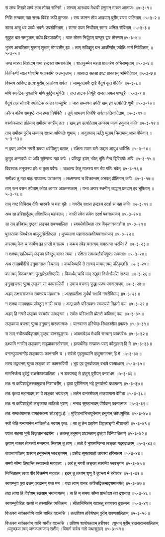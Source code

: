 स लम्ब शिखरे लम्बे लम्ब तोयद सम्निभे ।
सत्त्वम् आस्थाय मेधावी हनुमान् मारुत आत्मजः ॥५-३-१॥

निशि लन्काम् महा सत्त्वः विवेश कपि कुन्जरः ।
रम्य कानन तोय आढ्याम् पुरीम् रावण पालिताम् ॥५-३-२॥

शारद अम्बु धर प्रख्यैः भवनैः उपशोभिताम् ।
सागर उपम निर्घोषाम् सागर अनिल सेविताम् ॥५-३-३॥

सुपुष्ट बल सम्गुप्ताम् यथैव विटपावतीम् ।
चारु तोरण निर्यूहाम् पाण्डुर द्वार तोरणाम्॥५-३-४॥

भुजग आचरिताम् गुप्ताम् शुभाम् भोगवतीम् इव ।
ताम् सविद्युत् घन आकीर्णाम् ज्योतिः मार्ग निषेविताम् ॥५-३-५॥

चण्ड मारुत निर्ह्रादाम् यथा इन्द्रस्य अमरावतीम् ।
शातकुम्भेन महता प्राकारेण अभिसम्वृताम् ॥५-३-६॥

किन्किणी जाल घोषाभिः पताकाभिः अलम्कृताम् ।
आसाद्य सहसा हृष्टः प्राकारम् अभिपेदिवान् ॥५-३-७॥

विस्मय आविष्ट हृदयः पुरीम् आलोक्य सर्वतः ।
जाम्बूनदमयैः द्वारैः वैदूर्य कृत वेदिकैः ॥५-३-८॥

मणि स्फटिक मुक्ताभिः मणि कुट्टिम भूषितैः ।
तप्त हाटक निर्यूहैः  राजत अमल पाण्डुरैः ॥५-३-९॥

वैदूर्य तल सोपानैः  स्फाटिक अन्तर पाम्सुभिः ।
चारु सम्जवन उपेतैः  खम् इव उत्पतितैः  शुभैः ॥५-३-१०॥

क्रौन्च बर्हिण सम्घुष्टे राज हम्स निषेवितैः ।
तूर्य आभरण निर्घोषैः  सर्वतः प्रतिनादिताम् ॥५-३-११॥

वस्वोकसारा प्रतिमाम् समीक्ष्य नगरीम् ततः ।
खम् इव उत्पतिताम् लन्काम् जहर्ष हनुमान् कपिः ॥५-३-१२॥

ताम् समीक्ष्य पुरीम् लन्काम् राक्षस अधिपतेः शुभाम् ।
अनुत्तमाम् ऋद्धि युताम् चिन्तयाम् आस वीर्यवान् ॥५-३-१३॥

न इयम् अन्येन नगरी शक्या धर्षयितुम् बलात् ।
रक्षिता रावण बलैः उद्यत आयुध धारिभिः ॥५-३-१४॥

कुमुद अन्गदयोः वा अपि सुषेणस्य महा कपेः ।
प्रसिद्धा इयम् भवेत् भूमिः मैन्द द्विविदयोः अपि ॥५-३-१५॥

विवस्वतः तनूजस्य हरेः च कुश पर्वणः ।
ऋक्षस्य केतु मालस्य मम चैव गतिः भवेत् ॥५-३-१६॥

समीक्ष्य तु महा बाहः राघवस्य पराक्रमम् ।
लक्ष्मणस्य च विक्रान्तम् अभवत् प्रीतिमान् कपिः ॥५-३-१७॥

ताम् रत्न वसन उपेताम् कोष्ठ आगार अवतम्सकाम् ।
यन्त्र अगार स्तनीम् ऋद्धाम् प्रमदाम् इव भूषिताम् ॥५-३-१८॥

ताम् नष्ट तिमिराम् दीपैः भास्वरैः च महा गृहैः ।
नगरीम् राक्षस इन्द्रस्य ददर्श स महा कपिः ॥५-३-१९॥

अथ सा हरिशार्दूलम् प्रविशन्तिम् महाबलम् ।
नगरी स्वेन रूपेण ददर्श पवनात्मजम् ॥५-३-२०॥

सा तम् हरिवरम् दृष्ट्वा लङ्का रावणपालिता ।
स्वयमेवोत्थिता तत्र विकृताननदर्शना ॥५-३-२१॥

पुरस्तत्क पिवर्यस्य वायुसूनोरतिष्ठत ।
मुञ्चमाना महानादमब्रवीत्पवनात्मजम् ॥५-३-२२॥

कस्त्वम् केन च कार्येण इह प्राप्तो वनालय ।
कथय स्वेह यत्तत्त्वम् यावत्प्राणा धरन्ति ते ॥५-३-२३॥

न शक्यम् खल्वियम् लङ्का प्रवेष्टुम् वानर त्वया ।
रक्षिता रावणबलैरभिगुप्ता समन्ततः ॥५-३-२४॥

अथ तामब्रवीद्वीरो हनुमानग्रतः स्थिताम् ।
कथयिष्यामि ते तत्त्वम् यन्मम् त्वम् परिपृच्छसि ॥५-३-२५॥

का त्वम् विरूपनयना पुरद्वारेऽवतिष्ठसि ।
किमर्थम् चापि माम् रुद्ध्वा निर्भर्त्सयसि दारुणा ॥५-३-२६॥

हनुमद्वचनम् श्रुत्वा लङ्का सा कामरूपिणी ।
उवाच वचनम् क्रुद्धा परुषं पवनात्मजम् ॥५-३-२७॥

अहम् राक्षसराजस्य रावणस्य महात्मनः ।
आज्ञाप्रतीक्षा दुर्धर्षा रक्षामि नगरीमिमाम् ॥५-३-२८॥

न शक्या मामवज्ञाय प्रवेष्टुम् नगरी त्वया ।
अद्य प्राणैः परित्यक्तः स्वप्स्यसे निहतो मया ॥५-३-२९॥

अहम् हि नगरी लङ्का स्वयमेव प्लवङ्गम ।
सर्वतः परिरक्षामि ह्येतत्ते कथितम् मया ॥५-३-३०॥

लङ्काया वचनम् श्रुत्वा हनुमान् मारुतात्मजः ।
यत्नवान्स हरिश्रेष्ठः स्थितश्शैल इवापरः ॥५-३-३१॥

स ताम् स्त्रीरूपविकृताम् दृष्ट्वा वानरपुङ्गवः ।
आबभाषेऽथ मेधावि सत्त्वान् प्लवगर्षभः ॥५-३-३२॥

द्रक्ष्यामि नगरीम् लङ्काम् साट्टप्राकारतोरणाम् ।
इत्यर्थमिह सम्प्राप्तः परम् कौतूहलम् हि मे ॥५-३-३३॥

वनान्युपवनानीह लङ्कायाः काननानि च ।
सर्वतो गृहमुख्यानि द्रष्टुमागमनम् हि मे ॥५-३-३४॥

तस्य तद्वचनम् श्रुत्वा लङ्का सा कामरूपिणी ।
भूय एव पुनर्वाक्यम् बभाषे परुषाक्षरम् ॥५-३-३५॥

मामनिर्जत्य दुर्बद्धे राक्षसेश्वरपालिता ।
न शक्यमद्य ते द्रष्टुम् पुरीयम् वनराधम ॥५-३-३६॥

ततः स कपिशार्दूलस्तामुवाच निशाचरीम् ।
दृष्वा पुरीमिमाम् भद्रे पुनर्यास्ये यथागतम् ॥५-३-३७॥

ततः कृत्वा महानादम् सा वै लङ्का भयावहम् ।
तलेन वानरश्रेष्ठम् ताडयामास वेगिता ॥५-३-३८॥

ततः स कपिशार्दुलो लङ्काया ताडितो भृशम् ।
ननाद सुमहानादम् वीर्यवान् पवनात्मजः ॥५-३-३९॥

ततः सम्वर्तयामास वामहस्तस्य सोऽङ्गुLईः ।
मुष्ह्टिनाभिजघूनैनाम् हनुमान् क्रोधमूर्चितः ॥५-३-४०॥

स्त्री चेति मन्यमानेन नातिक्रोधः स्वयम् कृतः ।
सा तु तेन प्रहारेण विह्वलाङ्गी नीशाचरी ॥५-३-४१॥

पपात सहसा भूमौ विकृताननदर्शना ।
ततस्तु हनुमान् प्राज्ञस्ताम् दृष्ट्वा विनिपातिताम् ॥५-३-४२॥

कृपाम् चकार तेजस्वी मन्यमानः स्त्रियम् तु ताम् ।
ततो वै भृशसम्विग्ना लङ्का गद्गदाक्षरम् ॥५-३-४३॥

उवाचागर्वितम् वाक्यम् हनूमन्तम् प्लवङ्गमम् ।
प्रसीद सुमहाबाहो त्रायस्व हरिसत्तम ॥५-३-४४॥

समये सौम्य तिष्ठन्ति स्त्त्ववन्तो महाबलाः ।
अहं तु नगरी लङ्का स्वयमेव प्लवङ्गम ॥५-३-४५॥

निर्जिताहम् त्वया वीर विक्रमेण महाबल ।
इदम् तु तथ्यम् शृणु वै ब्रुवन्त्य मे हरीश्वर ॥५-३-४६॥

स्वयम्भुवा पुरा दत्तम् वरदानम् यथा मम ।
यदा त्वाम् वानरः कश्चिद्विक्रमाद्वशमानयेत् ॥५-३-४७॥

तदा त्वया हि विज्ञेयम् रक्षसाम् भयामागतम् ।
स हि म् समयः सौम्य प्राप्तोऽय तव द्र्शनात् ॥५-३-४८॥

स्वयम्भूविहितः सत्यो न तस्यास्ति व्यतिक्रमः ।
सीतानिमित्तंम् राज्ञस्तु रावणस्य दुरात्मनः ॥५-३-४९॥

विधत्स्व सर्वकार्याणि यानि यानिह वाञ्चसि ।
तत्प्रविश्य हरिश्रेष्ठम् पुरीम् रावणपालिताम् ॥५-३-५०॥

विधत्स्व सर्वकार्याण् यानि यानीह वाञ्चसि ।
प्रविश्य शापोपहताम् हरीश्वर ।शुभाम् पुरीम् राक्षसराजपालिताम् ।यदृच्छया त्वम् जनकात्मजाम् सतीम् ।विमार्ग सर्वत्र गतो यथासुखम् ॥५-३-५१॥

